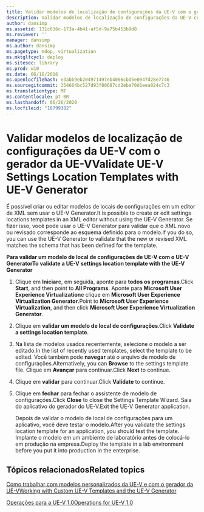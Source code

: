 ```yaml
---
title: Validar modelos de localização de configurações da UE-V com o gerador da UE-V
description: Validar modelos de localização de configurações da UE-V com o gerador da UE-V
author: dansimp
ms.assetid: 131c636c-173a-4b41-af5d-9a75b453b9d8
ms.reviewer: ''
manager: dansimp
ms.author: dansimp
ms.pagetype: mdop, virtualization
ms.mktglfcycl: deploy
ms.sitesec: library
ms.prod: w10
ms.date: 06/16/2016
ms.openlocfilehash: e3abb9eb204971497eb4066cbd5e0947d28e7746
ms.sourcegitcommit: 354664bc527d93f80687cd2eba70d1eea024c7c3
ms.translationtype: MT
ms.contentlocale: pt-BR
ms.lasthandoff: 06/26/2020
ms.locfileid: "10799382"
---
```

# <span data-ttu-id="95d7a-103">Validar modelos de localização de configurações da UE-V com o gerador da UE-V</span><span class="sxs-lookup"><span data-stu-id="95d7a-103">Validate UE-V Settings Location Templates with UE-V Generator</span></span>


<span data-ttu-id="95d7a-104">É possível criar ou editar modelos de locais de configurações em um editor de XML sem usar o UE-V Generator.</span><span class="sxs-lookup"><span data-stu-id="95d7a-104">It is possible to create or edit settings locations templates in an XML editor without using the UE-V Generator.</span></span> <span data-ttu-id="95d7a-105">Se fizer isso, você pode usar o UE-V Generator para validar que o XML novo ou revisado corresponde ao esquema definido para o modelo.</span><span class="sxs-lookup"><span data-stu-id="95d7a-105">If you do so, you can use the UE-V Generator to validate that the new or revised XML matches the schema that has been defined for the template.</span></span>

**<span data-ttu-id="95d7a-106">Para validar um modelo de local de configurações de UE-V com o UE-V Generator</span><span class="sxs-lookup"><span data-stu-id="95d7a-106">To validate a UE-V settings location template with the UE-V Generator</span></span>**

1.  <span data-ttu-id="95d7a-107">Clique em **Iniciar**e, em seguida, aponte para **todos os programas**.</span><span class="sxs-lookup"><span data-stu-id="95d7a-107">Click **Start**, and then point to **All Programs**.</span></span> <span data-ttu-id="95d7a-108">Aponte para **Microsoft User Experience Virtualization**e clique em **Microsoft User Experience Virtualization Generator**.</span><span class="sxs-lookup"><span data-stu-id="95d7a-108">Point to **Microsoft User Experience Virtualization**, and then click **Microsoft User Experience Virtualization Generator**.</span></span>

2.  <span data-ttu-id="95d7a-109">Clique em **validar um modelo de local de configurações**.</span><span class="sxs-lookup"><span data-stu-id="95d7a-109">Click **Validate a settings location template**.</span></span>

3.  <span data-ttu-id="95d7a-110">Na lista de modelos usados recentemente, selecione o modelo a ser editado.</span><span class="sxs-lookup"><span data-stu-id="95d7a-110">In the list of recently used templates, select the template to be edited.</span></span> <span data-ttu-id="95d7a-111">Você também pode **navegar** até o arquivo de modelo de configurações.</span><span class="sxs-lookup"><span data-stu-id="95d7a-111">Alternatively, you can **Browse** to the settings template file.</span></span> <span data-ttu-id="95d7a-112">Clique em **Avançar** para continuar.</span><span class="sxs-lookup"><span data-stu-id="95d7a-112">Click **Next** to continue.</span></span>

4.  <span data-ttu-id="95d7a-113">Clique em **validar** para continuar.</span><span class="sxs-lookup"><span data-stu-id="95d7a-113">Click **Validate** to continue.</span></span>

5.  <span data-ttu-id="95d7a-114">Clique em **fechar** para fechar o assistente de modelo de configurações.</span><span class="sxs-lookup"><span data-stu-id="95d7a-114">Click **Close** to close the Settings Template Wizard.</span></span> <span data-ttu-id="95d7a-115">Saia do aplicativo do gerador do UE-V.</span><span class="sxs-lookup"><span data-stu-id="95d7a-115">Exit the UE-V Generator application.</span></span>

    <span data-ttu-id="95d7a-116">Depois de validar o modelo de local de configurações para um aplicativo, você deve testar o modelo.</span><span class="sxs-lookup"><span data-stu-id="95d7a-116">After you validate the settings location template for an application, you should test the template.</span></span> <span data-ttu-id="95d7a-117">Implante o modelo em um ambiente de laboratório antes de colocá-lo em produção na empresa.</span><span class="sxs-lookup"><span data-stu-id="95d7a-117">Deploy the template in a lab environment before you put it into production in the enterprise.</span></span>

## <span data-ttu-id="95d7a-118">Tópicos relacionados</span><span class="sxs-lookup"><span data-stu-id="95d7a-118">Related topics</span></span>


[<span data-ttu-id="95d7a-119">Como trabalhar com modelos personalizados da UE-V e com o gerador da UE-V</span><span class="sxs-lookup"><span data-stu-id="95d7a-119">Working with Custom UE-V Templates and the UE-V Generator</span></span>](working-with-custom-ue-v-templates-and-the-ue-v-generator.md)

[<span data-ttu-id="95d7a-120">Operações para a UE-V 1.0</span><span class="sxs-lookup"><span data-stu-id="95d7a-120">Operations for UE-V 1.0</span></span>](operations-for-ue-v-10.md)

 

 





